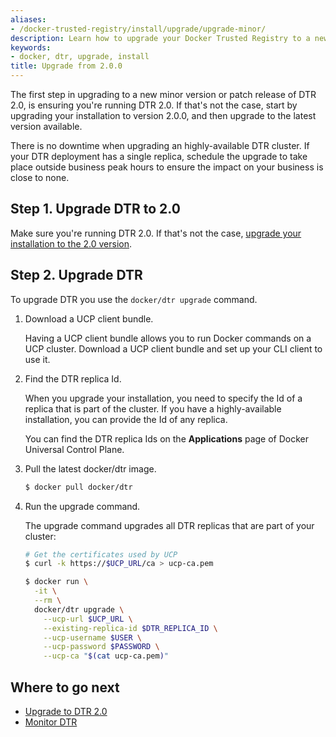```yaml
---
aliases:
- /docker-trusted-registry/install/upgrade/upgrade-minor/
description: Learn how to upgrade your Docker Trusted Registry to a new minor version or patch release.
keywords:
- docker, dtr, upgrade, install
title: Upgrade from 2.0.0
---
```


The first step in upgrading to a new minor version or patch release of DTR 2.0,
is ensuring you're running DTR 2.0. If that's not the case, start by upgrading
your installation to version 2.0.0, and then upgrade to the latest version
available.

There is no downtime when upgrading an highly-available DTR cluster. If your
DTR deployment has a single replica, schedule the upgrade to take place outside
business peak hours to ensure the impact on your business is close to none.

## Step 1. Upgrade DTR to 2.0

Make sure you're running DTR 2.0. If that's not the case, [upgrade your
installation to the 2.0 version](upgrade-major.md).

## Step 2. Upgrade DTR

To upgrade DTR you use the `docker/dtr upgrade` command.

1.  Download a UCP client bundle.

    Having a UCP client bundle allows you to run Docker commands on a UCP
    cluster. Download a UCP client bundle and set up your CLI client to use it.

2.  Find the DTR replica Id.

    When you upgrade your installation, you need to specify the Id of a replica
    that is part of the cluster. If you have a highly-available installation,
    you can provide the Id of any replica.

    You can find the DTR replica Ids on the **Applications** page of Docker
    Universal Control Plane.

3.  Pull the latest docker/dtr image.

    ```bash
    $ docker pull docker/dtr
    ```

4.  Run the upgrade command.

    The upgrade command upgrades all DTR replicas that are part of your cluster:

    ```bash
    # Get the certificates used by UCP
    $ curl -k https://$UCP_URL/ca > ucp-ca.pem

    $ docker run \
      -it \
      --rm \
      docker/dtr upgrade \
        --ucp-url $UCP_URL \
        --existing-replica-id $DTR_REPLICA_ID \
        --ucp-username $USER \
        --ucp-password $PASSWORD \
        --ucp-ca "$(cat ucp-ca.pem)"
    ```

## Where to go next

* [Upgrade to DTR 2.0](upgrade-major.md)
* [Monitor DTR](../../monitor-troubleshoot/index.md)
